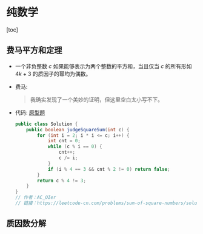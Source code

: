 # 纯数学

[toc]

## 费马平方和定理

- 一个非负整数 $c$ 如果能够表示为两个整数的平方和，当且仅当 $c$ 的所有形如 $4k + 3$ 的质因子的幂均为偶数。
- 费马:

  >我确实发现了一个美妙的证明，但这里空白太小写不下。
- 代码: [原型题](https://leetcode-cn.com/problems/sum-of-square-numbers/)

    ```java
    public class Solution {
        public boolean judgeSquareSum(int c) {
            for (int i = 2; i * i <= c; i++) {
                int cnt = 0;
                while (c % i == 0) {
                    cnt++;
                    c /= i;
                }
                if (i % 4 == 3 && cnt % 2 != 0) return false;
            }
            return c % 4 != 3;
        }
    }
    // 作者：AC_OIer
    // 链接：https://leetcode-cn.com/problems/sum-of-square-numbers/solution/gong-shui-san-xie-yi-ti-san-jie-mei-ju-s-7qi5/
    ```
## 质因数分解

